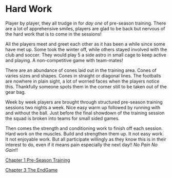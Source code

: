 # Hard Work


Player by player, they all trudge in for _day one_ of pre-season training.  There are a lot of apprehensive smiles, players are glad to be back but nervous of the hard work that is to come in the sessions!

All the players meet and greet each other as it has been a while since some have met up.  Some took the winter off, while others stayed involved with the club and soccer.  They would play 5 a side astro in small cage to keep active and playing.  A non-competitive game with team-mates!

There are an abundance of cones laid out in the training area.  Cones of varies sizes and shapes.  Cones in straight or diagonal lines.  The footballs are nowhere in plain sight, a lot of worried faces when the players notice this.  Thankfully someone spots them in the corner still to be taken out of the gear bag.

Week by week players are brought through structured pre-season training sessions two nights a week.  Nice easy warm up followed by running with and without the ball.  Just before the final showdown of the training session the squad is broken into teams for small sided games.

Then comes the strength and conditioning work to finish off each session.  Hard work on the muscles.  Build and strengthen them up.  It not easy work.  It not enjoyable work.  But all participate willingly as they know this is in their interest to do, even if it means pain especially the next day!! _No Pain No Gain_!!



[Chapter 1 Pre-Season Training](chapter01.md)

[Chapter 3 The EndGame](chapter03.md)